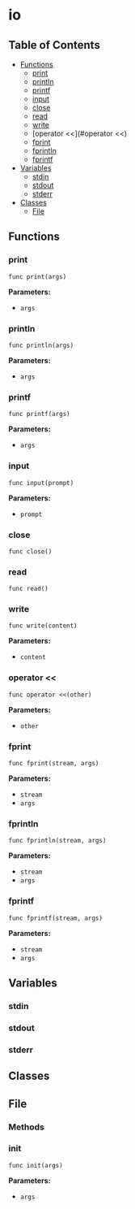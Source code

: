 # io

## Table of Contents

- [Functions](#functions)
  - [print](#print)
  - [println](#println)
  - [printf](#printf)
  - [input](#input)
  - [close](#close)
  - [read](#read)
  - [write](#write)
  - [operator <<](#operator <<)
  - [fprint](#fprint)
  - [fprintln](#fprintln)
  - [fprintf](#fprintf)
- [Variables](#variables)
  - [stdin](#stdin)
  - [stdout](#stdout)
  - [stderr](#stderr)
- [Classes](#classes)
  - [File](#File)

## Functions

### print

```xylia
func print(args)
```

**Parameters:**

- `args`

### println

```xylia
func println(args)
```

**Parameters:**

- `args`

### printf

```xylia
func printf(args)
```

**Parameters:**

- `args`

### input

```xylia
func input(prompt)
```

**Parameters:**

- `prompt`

### close

```xylia
func close()
```

### read

```xylia
func read()
```

### write

```xylia
func write(content)
```

**Parameters:**

- `content`

### operator <<

```xylia
func operator <<(other)
```

**Parameters:**

- `other`

### fprint

```xylia
func fprint(stream, args)
```

**Parameters:**

- `stream`
- `args`

### fprintln

```xylia
func fprintln(stream, args)
```

**Parameters:**

- `stream`
- `args`

### fprintf

```xylia
func fprintf(stream, args)
```

**Parameters:**

- `stream`
- `args`

## Variables

### stdin

### stdout

### stderr

## Classes

## File

### Methods

### init

```xylia
func init(args)
```

**Parameters:**

- `args`

